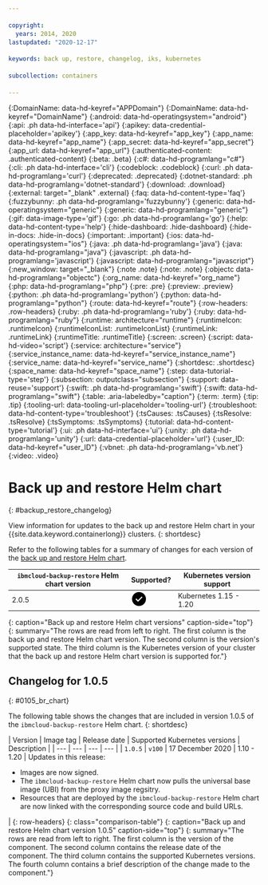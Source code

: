 ```yaml
---

copyright:
  years: 2014, 2020
lastupdated: "2020-12-17"

keywords: back up, restore, changelog, iks, kubernetes

subcollection: containers

---
```


{:DomainName: data-hd-keyref="APPDomain"}
{:DomainName: data-hd-keyref="DomainName"}
{:android: data-hd-operatingsystem="android"}
{:api: .ph data-hd-interface='api'}
{:apikey: data-credential-placeholder='apikey'}
{:app_key: data-hd-keyref="app_key"}
{:app_name: data-hd-keyref="app_name"}
{:app_secret: data-hd-keyref="app_secret"}
{:app_url: data-hd-keyref="app_url"}
{:authenticated-content: .authenticated-content}
{:beta: .beta}
{:c#: data-hd-programlang="c#"}
{:cli: .ph data-hd-interface='cli'}
{:codeblock: .codeblock}
{:curl: .ph data-hd-programlang='curl'}
{:deprecated: .deprecated}
{:dotnet-standard: .ph data-hd-programlang='dotnet-standard'}
{:download: .download}
{:external: target="_blank" .external}
{:faq: data-hd-content-type='faq'}
{:fuzzybunny: .ph data-hd-programlang='fuzzybunny'}
{:generic: data-hd-operatingsystem="generic"}
{:generic: data-hd-programlang="generic"}
{:gif: data-image-type='gif'}
{:go: .ph data-hd-programlang='go'}
{:help: data-hd-content-type='help'}
{:hide-dashboard: .hide-dashboard}
{:hide-in-docs: .hide-in-docs}
{:important: .important}
{:ios: data-hd-operatingsystem="ios"}
{:java: .ph data-hd-programlang='java'}
{:java: data-hd-programlang="java"}
{:javascript: .ph data-hd-programlang='javascript'}
{:javascript: data-hd-programlang="javascript"}
{:new_window: target="_blank"}
{:note .note}
{:note: .note}
{:objectc data-hd-programlang="objectc"}
{:org_name: data-hd-keyref="org_name"}
{:php: data-hd-programlang="php"}
{:pre: .pre}
{:preview: .preview}
{:python: .ph data-hd-programlang='python'}
{:python: data-hd-programlang="python"}
{:route: data-hd-keyref="route"}
{:row-headers: .row-headers}
{:ruby: .ph data-hd-programlang='ruby'}
{:ruby: data-hd-programlang="ruby"}
{:runtime: architecture="runtime"}
{:runtimeIcon: .runtimeIcon}
{:runtimeIconList: .runtimeIconList}
{:runtimeLink: .runtimeLink}
{:runtimeTitle: .runtimeTitle}
{:screen: .screen}
{:script: data-hd-video='script'}
{:service: architecture="service"}
{:service_instance_name: data-hd-keyref="service_instance_name"}
{:service_name: data-hd-keyref="service_name"}
{:shortdesc: .shortdesc}
{:space_name: data-hd-keyref="space_name"}
{:step: data-tutorial-type='step'}
{:subsection: outputclass="subsection"}
{:support: data-reuse='support'}
{:swift: .ph data-hd-programlang='swift'}
{:swift: data-hd-programlang="swift"}
{:table: .aria-labeledby="caption"}
{:term: .term}
{:tip: .tip}
{:tooling-url: data-tooling-url-placeholder='tooling-url'}
{:troubleshoot: data-hd-content-type='troubleshoot'}
{:tsCauses: .tsCauses}
{:tsResolve: .tsResolve}
{:tsSymptoms: .tsSymptoms}
{:tutorial: data-hd-content-type='tutorial'}
{:ui: .ph data-hd-interface='ui'}
{:unity: .ph data-hd-programlang='unity'}
{:url: data-credential-placeholder='url'}
{:user_ID: data-hd-keyref="user_ID"}
{:vbnet: .ph data-hd-programlang='vb.net'}
{:video: .video}


# Back up and restore Helm chart 
{: #backup_restore_changelog}

View information for updates to the back up and restore Helm chart in your {{site.data.keyword.containerlong}} clusters.
{: shortdesc}

Refer to the following tables for a summary of changes for each version of the [back up and restore Helm chart](/docs/containers?topic=containers-utilities#ibmcloud-backup-restore).

| `ibmcloud-backup-restore` Helm chart version | Supported? | Kubernetes version support |
| -------------------- | -----------|--------------------------- |
| 2.0.5 | <img src="images/icon-checkmark-confirm.svg" width="32" alt="Supported" style="width:32px;" /> | Kubernetes 1.15 - 1.20 |
{: caption="Back up and restore Helm chart versions" caption-side="top"}
{: summary="The rows are read from left to right. The first column is the back up and restore Helm chart version. The second column is the version's supported state. The third column is the Kubernetes version of your cluster that the back up and restore Helm chart version is supported for."}

## Changelog for 1.0.5
{: #0105_br_chart}

The following table shows the changes that are included in version 1.0.5 of the `ibmcloud-backup-restore` Helm chart.
{: shortdesc}


| Version | Image tag | Release date | Supported Kubernetes versions | Description |
| --- | --- | --- | --- |
| `1.0.5` | `v100` | 17 December 2020 | 1.10 - 1.20 | Updates in this release:<ul><li>Images are now signed.</li><li>The `ibmcloud-backup-restore` Helm chart now pulls the universal base image (UBI) from the proxy image regsitry.</li><li>Resources that are deployed by the `ibmcloud-backup-restore` Helm chart are now linked with the corresponding source code and build URLs.</li></ul> |
{: row-headers}
{: class="comparison-table"}
{: caption="Back up and restore Helm chart version 1.0.5" caption-side="top"}
{: summary="The rows are read from left to right. The first column is the version of the component. The second column contains the release date of the component. The third column contains the supported Kubernetes versions. The fourth column contains a brief description of the change made to the component."}